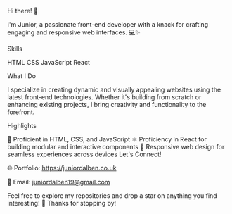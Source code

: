 Hi there! 👋

I'm Junior, a passionate front-end developer with a knack for crafting engaging and responsive web interfaces. 💻✨

Skills

HTML
CSS
JavaScript
React


What I Do

I specialize in creating dynamic and visually appealing websites using the latest front-end technologies. Whether it's building from scratch or enhancing existing projects, I bring creativity and functionality to the forefront.

Highlights

🚀 Proficient in HTML, CSS, and JavaScript
⚛️ Proficiency in React for building modular and interactive components
📱 Responsive web design for seamless experiences across devices
Let's Connect!

🌐 Portfolio: https://juniordalben.co.uk

📧 Email: juniordalben19@gmail.com


Feel free to explore my repositories and drop a star on anything you find interesting! 🌟 Thanks for stopping by!

